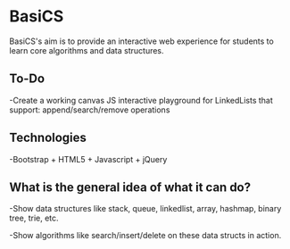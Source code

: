 BasiCS
=======

BasiCS's aim is to provide an interactive web experience for students to learn core algorithms and data structures.

To-Do
-----

-Create a working canvas JS interactive playground for LinkedLists that support: append/search/remove operations


Technologies
------

-Bootstrap + HTML5 + Javascript + jQuery

What is the general idea of what it can do?
-----

-Show data structures like stack, queue, linkedlist, array, hashmap, binary tree, trie, etc.

-Show algorithms like search/insert/delete on these data structs in action. 
